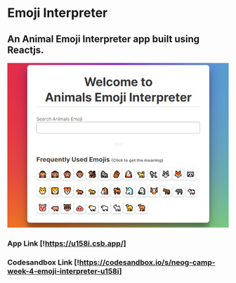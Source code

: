 # Emoji Interpreter

## An Animal Emoji Interpreter app built using Reactjs.

![poster](/src/poster.png)

### App Link [!https://u158i.csb.app/]

### Codesandbox Link [!https://codesandbox.io/s/neog-camp-week-4-emoji-interpreter-u158i]
